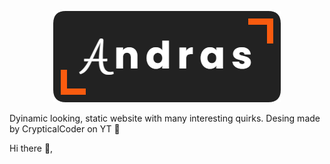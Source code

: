 <p align="center">
  <a href="https://app-secret.herokuapp.com/" target="_blank" rel="noopener noreferrer">
  <img src="https://github.com/AndrasE/raw-readme/blob/main/port-readme-img.png?raw=true">
  </a>
</p>

Dyinamic looking, static website with many interesting quirks. 
Desing made by CrypticalCoder on YT 💯

Hi there 👋,
